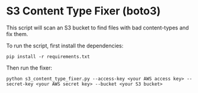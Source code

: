 # S3 Content Type Fixer (boto3) #

This script will scan an S3 bucket to find files with bad content-types and
fix them.

To run the script, first install the dependencies:

    pip install -r requirements.txt

Then run the fixer:

    python s3_content_type_fixer.py --access-key <your AWS access key> --secret-key <your AWS secret key> --bucket <your S3 bucket>
